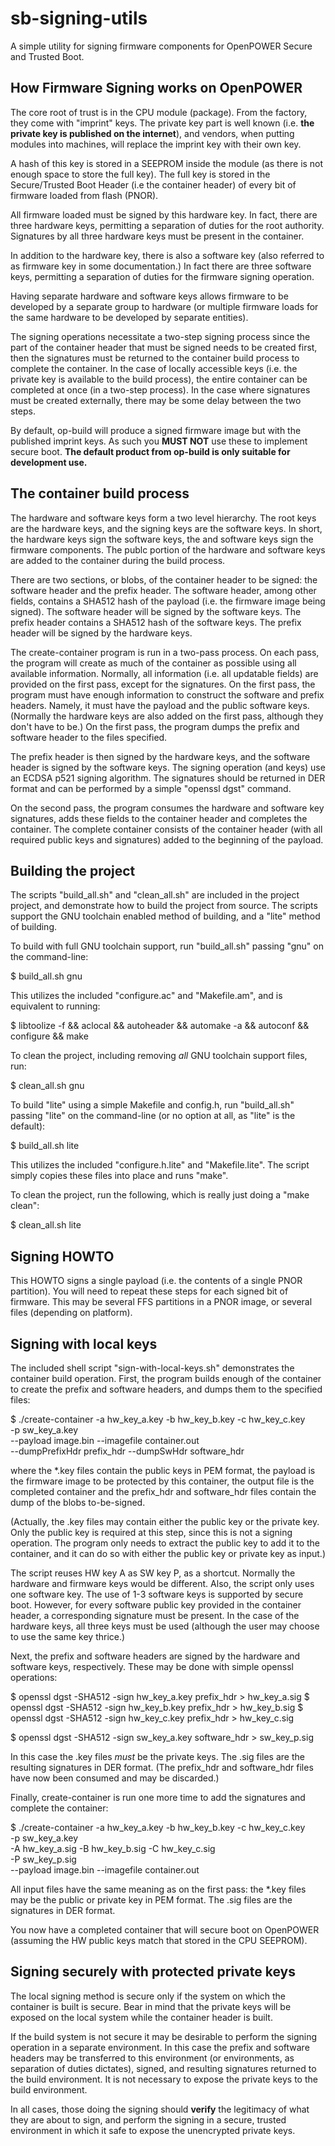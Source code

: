sb-signing-utils
================

A simple utility for signing firmware components for OpenPOWER Secure
and Trusted Boot.

How Firmware Signing works on OpenPOWER
---------------------------------------

The core root of trust is in the CPU module (package). From the factory,
they come with "imprint" keys. The private key part is well known (i.e.
**the private key is published on the internet**), and vendors, when
putting modules into machines, will replace the imprint key with their
own key.

A hash of this key is stored in a SEEPROM inside the module (as there is
not enough space to store the full key). The full key is stored in the
Secure/Trusted Boot Header (i.e the container header) of every bit of
firmware loaded from flash (PNOR).

All firmware loaded must be signed by this hardware key. In fact, there
are three hardware keys, permitting a separation of duties for the root
authority. Signatures by all three hardware keys must be present in the
container.

In addition to the hardware key, there is also a software key (also
referred to as firmware key in some documentation.) In fact there are
three software keys, permitting a separation of duties for the firmware
signing operation.

Having separate hardware and software keys allows firmware to be
developed by a separate group to hardware (or multiple firmware loads
for the same hardware to be developed by separate entities).

The signing operations necessitate a two-step signing process since the
part of the container header that must be signed needs to be created
first, then the signatures must be returned to the container build
process to complete the container. In the case of locally accessible keys
(i.e. the private key is available to the build process), the entire
container can be completed at once (in a two-step process). In the case
where signatures must be created externally, there may be some delay
between the two steps.

By default, op-build will produce a signed firmware image but with the
published imprint keys. As such you **MUST NOT** use these to implement
secure boot. **The default product from op-build is only suitable for
development use.**

The container build process
---------------------------

The hardware and software keys form a two level hierarchy. The root keys
are the hardware keys, and the signing keys are the software keys. In
short, the hardware keys sign the software keys, the and software keys
sign the firmware components. The publc portion of the hardware and
software keys are added to the container during the build process.

There are two sections, or blobs, of the container header to be signed:
the software header and the prefix header. The software header, among
other fields, contains a SHA512 hash of the payload (i.e. the firmware
image being signed). The software header will be signed by the software
keys. The prefix header contains a SHA512 hash of the software keys. The
prefix header will be signed by the hardware keys.

The create-container program is run in a two-pass process. On each pass,
the program will create as much of the container as possible using all
available information. Normally, all information (i.e. all updatable
fields) are provided on the first pass, except for the signatures. On the
first pass, the program must have enough information to construct the
software and prefix headers. Namely, it must have the payload and the
public software keys. (Normally the hardware keys are also added on the
first pass, although they don't have to be.) On the first pass, the
program dumps the prefix and software header to the files specified.

The prefix header is then signed by the hardware keys, and the software
header is signed by the software keys. The signing operation (and keys)
use an ECDSA p521 signing algorithm. The signatures should be returned
in DER format and can be performed by a simple "openssl dgst" command.

On the second pass, the program consumes the hardware and software key
signatures, adds these fields to the container header and completes the
container. The complete container consists of the container header (with
all required public keys and signatures) added to the beginning of the
payload.

Building the project
--------------------

The scripts "build_all.sh" and "clean_all.sh" are included in the project
project, and demonstrate how to build the project from source. The scripts
support the GNU toolchain enabled method of building, and a
"lite" method of building.

To build with full GNU toolchain support, run "build_all.sh" passing
"gnu" on the command-line:

$ build_all.sh gnu

This utilizes the included "configure.ac" and "Makefile.am", and is
equivalent to running:

$ libtoolize -f && aclocal && autoheader && automake -a && autoconf && \
  configure && make

To clean the project, including removing *all* GNU toolchain support
files, run:

$ clean_all.sh gnu

To build "lite" using a simple Makefile and config.h, run "build_all.sh"
passing "lite" on the command-line (or no option at all, as "lite" is the
default):

$ build_all.sh lite

This utilizes the included "configure.h.lite" and "Makefile.lite". The
script simply copies these files into place and runs "make".

To clean the project, run the following, which is really just doing a
"make clean":

$ clean_all.sh lite

Signing HOWTO
-------------

This HOWTO signs a single payload (i.e. the contents of a single
PNOR partition). You will need to repeat these steps for each signed bit
of firmware. This may be several FFS partitions in a PNOR image, or
several files (depending on platform).

Signing with local keys
-----------------------

The included shell script "sign-with-local-keys.sh" demonstrates the
container build operation. First, the program builds enough of the
container to create the prefix and software headers, and dumps them to
the specified files:

$ ./create-container -a hw_key_a.key -b hw_key_b.key -c hw_key_c.key \
                     -p sw_key_a.key \
                      --payload image.bin --imagefile container.out \
                      --dumpPrefixHdr prefix_hdr --dumpSwHdr software_hdr

where the *.key files contain the public keys in PEM format, the payload
is the firmware image to be protected by this container, the output file
is the completed container and the prefix_hdr and software_hdr files
contain the dump of the blobs to-be-signed.

(Actually, the .key files may contain either the public key or the
private key. Only the public key is required at this step, since this is
not a signing operation. The program only needs to extract the public key
to add it to the container, and it can do so with either the public key
or private key as input.)

The script reuses HW key A as SW key P, as a shortcut. Normally the
hardware and firmware keys would be different. Also, the script only uses
one software key. The use of 1-3 software keys is supported by secure
boot. However, for every software public key provided in the container
header, a corresponding signature must be present. In the case of the
hardware keys, all three keys must be used (although the user may choose
to use the same key thrice.)

Next, the prefix and software headers are signed by the hardware and
software keys, respectively. These may be done with simple openssl
operations:

$ openssl dgst -SHA512 -sign hw_key_a.key prefix_hdr > hw_key_a.sig
$ openssl dgst -SHA512 -sign hw_key_b.key prefix_hdr > hw_key_b.sig
$ openssl dgst -SHA512 -sign hw_key_c.key prefix_hdr > hw_key_c.sig

$ openssl dgst -SHA512 -sign sw_key_a.key software_hdr > sw_key_p.sig

In this case the .key files *must* be the private keys. The .sig files are
the resulting signatures in DER format. (The prefix_hdr and software_hdr
files have now been consumed and may be discarded.)

Finally, create-container is run one more time to add the signatures and
complete the container:

$ ./create-container -a hw_key_a.key -b hw_key_b.key -c hw_key_c.key \
                     -p sw_key_a.key \
                     -A hw_key_a.sig -B hw_key_b.sig -C hw_key_c.sig \
                     -P sw_key_p.sig \
                      --payload image.bin --imagefile container.out

All input files have the same meaning as on the first pass: the *.key
files may be the public or private key in PEM format. The .sig files are
the signatures in DER format.

You now have a completed container that will secure boot on OpenPOWER
(assuming the HW public keys match that stored in the CPU SEEPROM).

Signing securely with protected private keys
--------------------------------------------

The local signing method is secure only if the system on which the
container is built is secure. Bear in mind that the private keys will be
exposed on the local system while the container header is built.

If the build system is not secure it may be desirable to perform the
signing operation in a separate environment. In this case the prefix and
software headers may be transferred to this environment (or environments,
as separation of duties dictates), signed, and resulting signatures
returned to the build environment. It is not necessary to expose the
private keys to the build environment.

In all cases, those doing the signing should **verify** the legitimacy of
what they are about to sign, and perform the signing in a secure, trusted
environment in which it safe to expose the unencrypted private keys.

